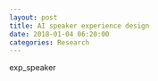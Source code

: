 ```yaml
---
layout: post
title: AI speaker experience design
date: 2018-01-04 06:20:00
categories: Research
---
```


exp_speaker
